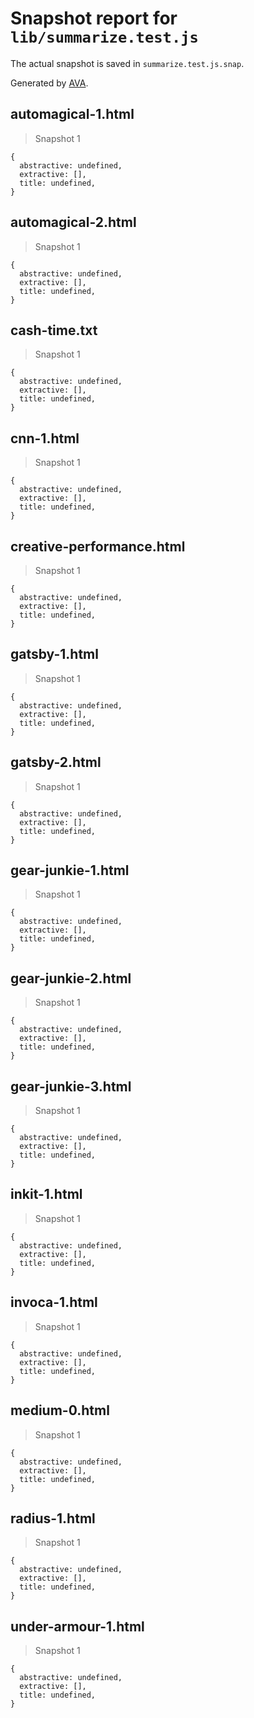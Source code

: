 # Snapshot report for `lib/summarize.test.js`

The actual snapshot is saved in `summarize.test.js.snap`.

Generated by [AVA](https://avajs.dev).

## automagical-1.html

> Snapshot 1

    {
      abstractive: undefined,
      extractive: [],
      title: undefined,
    }

## automagical-2.html

> Snapshot 1

    {
      abstractive: undefined,
      extractive: [],
      title: undefined,
    }

## cash-time.txt

> Snapshot 1

    {
      abstractive: undefined,
      extractive: [],
      title: undefined,
    }

## cnn-1.html

> Snapshot 1

    {
      abstractive: undefined,
      extractive: [],
      title: undefined,
    }

## creative-performance.html

> Snapshot 1

    {
      abstractive: undefined,
      extractive: [],
      title: undefined,
    }

## gatsby-1.html

> Snapshot 1

    {
      abstractive: undefined,
      extractive: [],
      title: undefined,
    }

## gatsby-2.html

> Snapshot 1

    {
      abstractive: undefined,
      extractive: [],
      title: undefined,
    }

## gear-junkie-1.html

> Snapshot 1

    {
      abstractive: undefined,
      extractive: [],
      title: undefined,
    }

## gear-junkie-2.html

> Snapshot 1

    {
      abstractive: undefined,
      extractive: [],
      title: undefined,
    }

## gear-junkie-3.html

> Snapshot 1

    {
      abstractive: undefined,
      extractive: [],
      title: undefined,
    }

## inkit-1.html

> Snapshot 1

    {
      abstractive: undefined,
      extractive: [],
      title: undefined,
    }

## invoca-1.html

> Snapshot 1

    {
      abstractive: undefined,
      extractive: [],
      title: undefined,
    }

## medium-0.html

> Snapshot 1

    {
      abstractive: undefined,
      extractive: [],
      title: undefined,
    }

## radius-1.html

> Snapshot 1

    {
      abstractive: undefined,
      extractive: [],
      title: undefined,
    }

## under-armour-1.html

> Snapshot 1

    {
      abstractive: undefined,
      extractive: [],
      title: undefined,
    }
